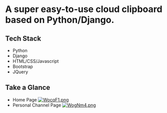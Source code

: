 # A super easy-to-use cloud clipboard based on Python/Django.
## Tech Stack
- Python
- Django
- HTML/CSS/Javascript
- Bootstrap
- JQuery

## Take a Glance
- Home Page [![WocqF1.png](https://z3.ax1x.com/2021/07/28/WocqF1.png)](https://imgtu.com/i/WocqF1)
- Personal Channel Page [![WogNm4.png](https://z3.ax1x.com/2021/07/28/WogNm4.png)](https://imgtu.com/i/WogNm4)
